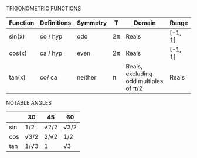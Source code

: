
TRIGONOMETRIC  FUNCTIONS

|Function |Definitions |Symmetry |T  |Domain                                |Range   |
|---------|------------|---------|---|--------------------------------------|--------|
|sin(x)   |co / hyp    |odd      |2π |Reals                                 |[-1, 1] |
|cos(x)   |ca / hyp    |even     |2π |Reals                                 |[-1, 1] |
|tan(x)   |co/ ca      |neither  |π  |Reals, excluding odd multiples of π/2 |Reals   |


NOTABLE ANGLES

|    |30   |45   |60   |
|----|-----|-----|-----|
|sin |$1/2$  |√2/2 |√3/2 |
|cos |√3/2 |2/√2 |1/2  |
|tan |1/√3 |1    |√3   |
